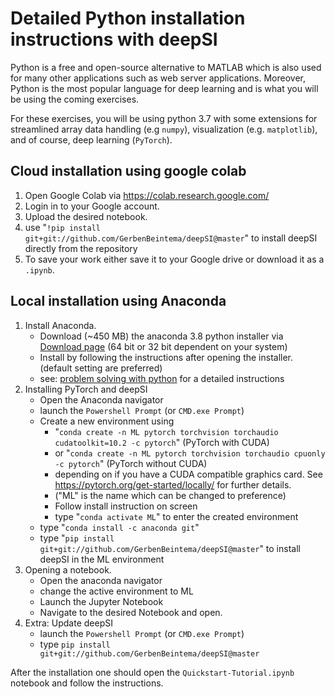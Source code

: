 # Detailed Python installation instructions with deepSI

Python is a free and open-source alternative to MATLAB which is also used for many other applications such as web server applications. Moreover, Python is the most popular language for deep learning and is what you will be using the coming exercises. 

For these exercises, you will be using python 3.7 with some extensions for streamlined array data handling (e.g `numpy`), visualization (e.g. `matplotlib`), and of course, deep learning (`PyTorch`). 

## Cloud installation using google colab

 1. Open Google Colab via https://colab.research.google.com/
 2. Login in to your Google account. 
 3. Upload the desired notebook.
 4. use "`!pip install git+git://github.com/GerbenBeintema/deepSI@master`" to install deepSI directly from the repository
 4. To save your work either save it to your Google drive or download it as a `.ipynb`.

## Local installation using Anaconda

 1. Install Anaconda. 
    * Download (~450 MB) the anaconda 3.8 python installer via [Download page](https://www.anaconda.com/products/individual) (64 bit or 32 bit dependent on your system)
    * Install by following the instructions after opening the installer. (default setting are preferred)
    * see: [problem solving with python](https://problemsolvingwithpython.com/01-Orientation/01.03-Installing-Anaconda-on-Windows/) for a detailed instructions
 2. Installing PyTorch and deepSI
    * Open the Anaconda navigator
    * launch the `Powershell Prompt` (or `CMD.exe Prompt`)
    * Create a new environment using
      * "`conda create -n ML pytorch torchvision torchaudio cudatoolkit=10.2 -c pytorch`" (PyTorch with CUDA)
      * or "`conda create -n ML pytorch torchvision torchaudio cpuonly -c pytorch`"  (PyTorch without CUDA)
      * depending on if you have a CUDA compatible graphics card. See https://pytorch.org/get-started/locally/ for further details.
      * ("ML" is the name which can be changed to preference)
      * Follow install instruction on screen
      * type "`conda activate ML`" to enter the created environment
    * type "`conda install -c anaconda git`"
    * type "`pip install git+git://github.com/GerbenBeintema/deepSI@master`" to install deepSI in the ML environment
 4. Opening a notebook.
    * Open the anaconda navigator
    * change the active environment to ML
    * Launch the Jupyter Notebook 
    * Navigate to the desired Notebook and open. 
 5. Extra: Update deepSI
    * launch the `Powershell Prompt` (or `CMD.exe Prompt`)
    * type `pip install git+git://github.com/GerbenBeintema/deepSI@master`

After the installation one should open the `Quickstart-Tutorial.ipynb` notebook and follow the instructions. 